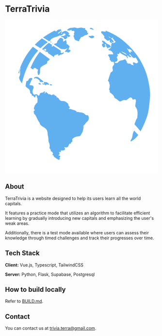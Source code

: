 
# TerraTrivia

[![TerraTrivia](./frontend/src/assets/icons/color/terra.svg)](https://terratrivia.app/)

## About

TerraTrivia is a website designed to help its users learn all the world capitals.

It features a practice mode that utilizes an algorithm to facilitate efficient learning by gradually introducing new capitals and emphasizing the user's weak areas.

Additionally, there is a test mode available where users can assess their knowledge through timed challenges and track their progresses over time.

## Tech Stack

**Client:** Vue.js, Typescript, TailwindCSS

**Server:** Python, Flask, Supabase, Postgresql

## How to build locally

Refer to [BUILD.md](./BUILD.md).

## Contact

You can contact us at trivia.terra@gmail.com.

